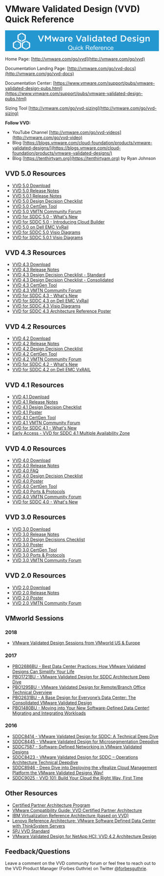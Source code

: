 # VMware Validated Design (VVD) Quick Reference

![VVD Quick Reference Logo](vvd.png)

Home Page: [http://vmware.com/go/vvd](http://vmware.com/go/vvd)

Documentation Landing Page: [http://vmware.com/go/vvd-docs](http://vmware.com/go/vvd-docs)

Documentation Center: [https://www.vmware.com/support/pubs/vmware-validated-design-pubs.html](https://www.vmware.com/support/pubs/vmware-validated-design-pubs.html)

Sizing Tool [http://vmware.com/go/vvd-sizing](http://vmware.com/go/vvd-sizing)

**Follow VVD:**

* YouTube Channel [http://vmware.com/go/vvd-videos](http://vmware.com/go/vvd-video)
* Blog [https://blogs.vmware.com/cloud-foundation/products/vmware-validated-designs/](https://blogs.vmware.com/cloud-foundation/products/vmware-validated-designs/)
* Blog [https://tenthirtyam.org](https://tenthirtyam.org) by Ryan Johnson

## VVD 5.0 Resources

* [VVD 5.0 Download](https://my.vmware.com/group/vmware/details?downloadGroup=VVD500&productId=845&rPId=30161)
* [VVD 5.0 Release Notes](https://docs.vmware.com/en/VMware-Validated-Design/5.0/rn/vmware-validated-design-50-release-notes.html)
* [VVD 5.0.1 Release Notes](https://docs.vmware.com/en/VMware-Validated-Design/5.0.1/rn/vmware-validated-design-501-release-notes.html)
* [VVD 5.0 Design Decision Checklist](https://communities.vmware.com/docs/DOC-39215)
* [VVD 5.0 CertGen Tool](https://kb.vmware.com/kb/2146215)
* [VVD 5.0 VMTN Community Forum](https://communities.vmware.com/community/vmtn/vvd/vmware-validated-design-for-sddc-5x)
* [VVD for SDDC 5.0 - What's New](https://blogs.vmware.com/cloud-foundation/2019/01/22/vmware-validated-design-for-software-defined-data-center-vvd-for-sddc-5-0/)
* [VVD for SDDC 5.0 - Introducing Cloud Builder](https://blogs.vmware.com/cloud-foundation/2019/01/23/introducing-vmware-cloud-builder-automated-deployment-of-vmware-validated-designs/)
* [VVD 5.0 on Dell EMC VxRail](https://www.dell.com/community/VxRail/VMware-Validated-Designs-on-VxRail-VVD-on-VxRail-Deployment/td-p/7287722)
* [VVD for SDDC 5.0 Visio Diagrams](https://communities.vmware.com/docs/DOC-39216)
* [VVD for SDDC 5.0.1 Visio Diagrams](https://communities.vmware.com/docs/DOC-39437)

## VVD 4.3 Resources

* [VVD 4.3 Download](https://my.vmware.com/group/vmware/details?downloadGroup=VVD430&productId=771)
* [VVD 4.3 Release Notes](https://docs.vmware.com/en/VMware-Validated-Design/4.3/rn/vmware-validated-design-43-release-notes.html)
* [VVD 4.3 Design Decision Checklist - Standard](https://communities.vmware.com/docs/DOC-38416)
* [VVD 4.3 Design Decision Checklist - Consolidated](https://communities.vmware.com/docs/DOC-38408)
* [VVD 4.3 CertGen Tool](https://kb.vmware.com/kb/2146215)
* [VVD 4.3 VMTN Community Forum](https://communities.vmware.com/community/vmtn/vvd/vmware-validated-design-for-sddc-4x)
* [VVD for SDDC 4.3 - What's New](https://blogs.vmware.com/cloud-foundation/2018/07/17/introducing-vmware-validated-design-for-software-defined-data-center-4-3/)
* [VVD for SDDC 4.3 on Dell EMC VxRail](https://www.dell.com/community/VxRail/VMware-Validated-Designs-on-VxRail-VVD-on-VxRail-Deployment/td-p/7287722)
* [VVD for SDDC 4.3 Visio Diagrams](https://communities.vmware.com/docs/DOC-38597)
* [VVD for SDDC 4.3 Architecture Reference Poster](https://communities.vmware.com/docs/DOC-38463)

## VVD 4.2 Resources

* [VVD 4.2 Download](https://my.vmware.com/group/vmware/details?downloadGroup=VVD420&productId=722&rPId=21526)
* [VVD 4.2 Release Notes](https://docs.vmware.com/en/VMware-Validated-Design/4.2/rn/vmware-validated-design-42-release-notes.html)
* [VVD 4.2 Design Decision Checklist](https://communities.vmware.com/docs/DOC-37637)
* [VVD 4.2 CertGen Tool](https://kb.vmware.com/kb/2146215)
* [VVD 4.2 VMTN Community Forum](https://communities.vmware.com/community/vmtn/vvd/vmware-validated-design-for-sddc-4x)
* [VVD for SDDC 4.2 - What's New](https://blogs.vmware.com/cloud-foundation/2018/02/13/introducing-vmware-validated-design-software-defined-data-center-4-2/)
* [VVD for SDDC 4.2 on Dell EMC VxRAIL](https://www.dell.com/community/VxRail/VMware-Validated-Designs-on-VxRail-VVD-on-VxRail-Deployment/td-p/7287722)

## VVD 4.1 Resources

* [VVD 4.1 Download](https://my.vmware.com/group/vmware/details?downloadGroup=VVD410&productId=666&rPId=17876)
* [VVD 4.1 Release Notes](https://docs.vmware.com/en/VMware-Validated-Design/4.1/rn/vmware-validated-design-41-release-notes.html)
* [VVD 4.1 Design Decision Checklist](https://communities.vmware.com/docs/DOC-36423)
* [VVD 4.1 Poster](https://communities.vmware.com/docs/DOC-34308)
* [VVD 4.1 CertGen Tool](https://kb.vmware.com/kb/2146215)
* [VVD 4.1 VMTN Community Forum](https://communities.vmware.com/community/vmtn/vvd/vmware-validated-design-for-sddc-4x)
* [VVD for SDDC 4.1 - What's New](https://blogs.vmware.com/cloud-foundation/2017/08/22/vmware-validated-design-sddc-4-1-generally-available/)
* [Early Access - VVD for SDDC 4.1 Multiple Availability Zone](https://communities.vmware.com/thread/571221)

## VVD 4.0 Resources

* [VVD 4.0 Download](https://my.vmware.com/group/vmware/details?downloadGroup=VVD401&productId=634&rPId=14674)
* [VVD 4.0 Release Notes](http://pubs.vmware.com/Release_Notes/en/vvd/40/vmware-validated-design-40-release-notes.html)
* [VVD 4.0 FAQ](https://communities.vmware.com/docs/DOC-34266)
* [VVD 4.0 Design Decision Checklist](https://communities.vmware.com/docs/DOC-34171)
* [VVD 4.0 Poster](https://communities.vmware.com/docs/DOC-34308)
* [VVD 4.0 CertGen Tool](https://kb.vmware.com/kb/2146215)
* [VVD 4.0 Ports & Protocols](https://communities.vmware.com/docs/DOC-34307)
* [VVD 4.0 VMTN Community Forum](https://communities.vmware.com/community/vmtn/vvd/vmware-validated-design-for-sddc-4x)
* [VVD for SDDC 4.0 - What's New](https://www.youtube.com/watch?v=U01POpwnzlo)

## VVD 3.0 Resources

* [VVD 3.0 Download](https://my.vmware.com/group/vmware/details?downloadGroup=VVD302&productId=609&rPId=13350)
* [VVD 3.0 Release Notes](http://pubs.vmware.com/Release_Notes/en/vvd/302/vmware-validated-design-302-release-notes.html)
* [VVD 3.0 Design Decisions Checklist](https://communities.vmware.com/docs/DOC-33215)
* [VVD 3.0 Poster](https://communities.vmware.com/docs/DOC-32783)
* [VVD 3.0 CertGen Tool](https://kb.vmware.com/kb/2146215)
* [VVD 3.0 Ports & Protocols](https://communities.vmware.com/docs/DOC-33303)
* [VVD 3.0 VMTN Community Forum](https://communities.vmware.com/community/vmtn/vvd/vvd-sddc-3)

## VVD 2.0 Resources

* [VVD 2.0 Download](https://my.vmware.com/group/vmware/details?downloadGroup=VVD200&productId=589&rPId=11663)
* [VVD 2.0 Release Notes](http://pubs.vmware.com/Release_Notes/en/vvd/20/vmware-validated-design-20-release-notes.html)
* [VVD 2.0 Poster](https://communities.vmware.com/docs/DOC-32782)
* [VVD 2.0 VMTN Community Forum](https://communities.vmware.com/community/vmtn/vvd/vvd-sddc-2)

## VMworld Sessions

### 2018

* [VMware Validated Design Sessions from VMworld US & Europe](https://videos.vmworld.com/global/2018?prodtopics_filter=5647&poster_filter=US,EUROPE)

### 2017

* [PBO2686BU - Best Data Center Practices: How VMware Validated Designs Can Simplify Your Life](https://youtu.be/aCNCv7rhjDw)
* [PBO1721BU - VMware Validated Design for SDDC Architecture Deep Dive](https://youtu.be/3BIwGNQwFIk)
* [PBO1295BU - VMware Validated Design for Remote/Branch Office Technical Overview](https://youtu.be/S4bu4LKUCFQ)
* [PBO2631BU - A Base Design for Everyone’s Data Center: The Consolidated VMware Validated Design](https://youtu.be/rejb_FsW_Yg)
* [PBO1480BU - Moving into Your New Software-Defined Data Center! Migrating and Integrating Workloads](https://youtu.be/oJHoiLdAvNA)

### 2016
* [SDDC8414 - VMware Validated Design for SDDC: A Technical Deep Dive](http://vmware.mediasite.com/mediasite/Play/9c673144384f46fc9ed592699ff844c01d?catalog=dbf1ec28-2557-4dd3-a381-e5fe4ceabc40&authTicket=d99a1776b96b482f9cfd960298c790ec)
* [SDDC8445 - VMware Validated Design for Microsegmentation Deepdive](http://vmware.mediasite.com/mediasite/Play/d54fa6fc960149d2bdbc4157a61d033f1d?catalog=dbf1ec28-2557-4dd3-a381-e5fe4ceabc40&authTicket=d99a1776b96b482f9cfd960298c790ec)
* [SDDC7587 - Software-Defined Networking in VMware Validated Designs](http://vmware.mediasite.com/mediasite/Play/9db907ad9b8c44c8b53884494f69c1631d?catalog=dbf1ec28-2557-4dd3-a381-e5fe4ceabc40&authTicket=d99a1776b96b482f9cfd960298c790ec)
* [SDDC8423 - VMware Validated Design for SDDC – Operations Architecture Technical Deepdive](http://vmware.mediasite.com/mediasite/Play/570e198a38984f30bf312bb7fe184dd21d?catalog=dbf1ec28-2557-4dd3-a381-e5fe4ceabc40&authTicket=d99a1776b96b482f9cfd960298c790ec)
* [SDDC8946 - Deep Dive into Deploying the vRealize Cloud Management Platform the VMware Validated Designs Way!](http://vmware.mediasite.com/mediasite/Play/b19892e4a0724ba0b242a4168eddc74b1d?catalog=dbf1ec28-2557-4dd3-a381-e5fe4ceabc40&authTicket=d99a1776b96b482f9cfd960298c790ec)
* [SDDC9025 - VVD 101: Build Your Cloud the Right Way, First Time](http://vmware.mediasite.com/mediasite/Play/1e2eea27a5be47f29e2eb1797b3f32c01d?catalog=dbf1ec28-2557-4dd3-a381-e5fe4ceabc40&authTicket=d99a1776b96b482f9cfd960298c790ec)

## Other Resources

* [Certified Partner Architecture Program](http://vmware.com/go/vvd-cpa)
* [VMware Compatibility Guide: VVD Certified Partner Architecture](https://www.vmware.com/resources/compatibility/vcl/cpa.php)
* [IBM Virtualization Reference Architecture (based on VVD)](https://www.ibm.com/cloud/garage/architectures/virtualizationArchitecture/reference-architecture)
* [Lenovo Reference Architecture: VMware Software Defined Data Center with ThinkSystem Servers](https://lenovopress.com/lp0661-reference-architecture-vmware-software-defined-data-center-thinksystem)
* [SPJ VVD Standard](https://spjsolutions.com/spj-vvd-standard/)
* [VMware Validated Design for NetApp HCI: VVD 4.2 Architecture Design](https://www.netapp.com/us/media/nva-1128-design.pdf)

## Feedback/Questions

Leave a comment on the VVD community forum or feel free to reach out to the VVD Product Manager (Forbes Guthrie) on Twitter [@forbesguthrie](https://twitter.com/forbesguthrie).
